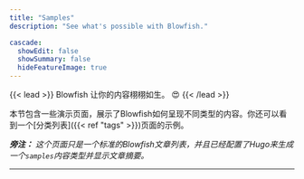 ```yaml
---
title: "Samples"
description: "See what's possible with Blowfish."

cascade:
  showEdit: false
  showSummary: false
  hideFeatureImage: true
---
```


{{< lead >}}
Blowfish 让你的内容栩栩如生。 :heart_eyes:
{{< /lead >}}

本节包含一些演示页面，展示了Blowfish如何呈现不同类型的内容。你还可以看到一个[分类列表]({{< ref "tags" >}})页面的示例。


_**旁注：** 这个页面只是一个标准的Blowfish文章列表，并且已经配置了Hugo来生成一个`samples`内容类型并显示文章摘要。_

---
